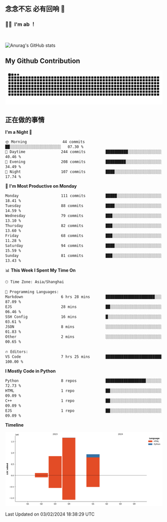 ## 念念不忘 必有回响  👋
### 👨‍🔧&nbsp;&nbsp;I'm ab ！

<br>

![Anurag's GitHub stats](https://github-readme-stats.vercel.app/api?username=abinzzz&count_private=true&show_icons=true&theme=tokyonight)


## My Github Contribution
![](https://github.com/abinzzz/abinzzz/blob/output/github-contribution-grid-snake.svg)

## 正在做的事情

<!--START_SECTION:waka-->
**I'm a Night 🦉** 

```text
🌞 Morning                44 commits          ██░░░░░░░░░░░░░░░░░░░░░░░   07.30 % 
🌆 Daytime                244 commits         ██████████░░░░░░░░░░░░░░░   40.46 % 
🌃 Evening                208 commits         █████████░░░░░░░░░░░░░░░░   34.49 % 
🌙 Night                  107 commits         ████░░░░░░░░░░░░░░░░░░░░░   17.74 % 
```
📅 **I'm Most Productive on Monday** 

```text
Monday                   111 commits         █████░░░░░░░░░░░░░░░░░░░░   18.41 % 
Tuesday                  88 commits          ████░░░░░░░░░░░░░░░░░░░░░   14.59 % 
Wednesday                79 commits          ███░░░░░░░░░░░░░░░░░░░░░░   13.10 % 
Thursday                 82 commits          ███░░░░░░░░░░░░░░░░░░░░░░   13.60 % 
Friday                   68 commits          ███░░░░░░░░░░░░░░░░░░░░░░   11.28 % 
Saturday                 94 commits          ████░░░░░░░░░░░░░░░░░░░░░   15.59 % 
Sunday                   81 commits          ███░░░░░░░░░░░░░░░░░░░░░░   13.43 % 
```


📊 **This Week I Spent My Time On** 

```text
🕑︎ Time Zone: Asia/Shanghai

💬 Programming Languages: 
Markdown                 6 hrs 28 mins       ██████████████████████░░░   87.09 % 
EJS                      28 mins             ██░░░░░░░░░░░░░░░░░░░░░░░   06.46 % 
SSH Config               16 mins             █░░░░░░░░░░░░░░░░░░░░░░░░   03.61 % 
JSON                     8 mins              ░░░░░░░░░░░░░░░░░░░░░░░░░   01.83 % 
Other                    2 mins              ░░░░░░░░░░░░░░░░░░░░░░░░░   00.65 % 

🔥 Editors: 
VS Code                  7 hrs 25 mins       █████████████████████████   100.00 % 
```

**I Mostly Code in Python** 

```text
Python                   8 repos             ██████████████████░░░░░░░   72.73 % 
HTML                     1 repo              ██░░░░░░░░░░░░░░░░░░░░░░░   09.09 % 
C++                      1 repo              ██░░░░░░░░░░░░░░░░░░░░░░░   09.09 % 
EJS                      1 repo              ██░░░░░░░░░░░░░░░░░░░░░░░   09.09 % 
```



**Timeline**

![Lines of Code chart](https://raw.githubusercontent.com/abinzzz/abinzzz/main/assets/bar_graph.png)


 Last Updated on 03/02/2024 18:38:29 UTC
<!--END_SECTION:waka-->


